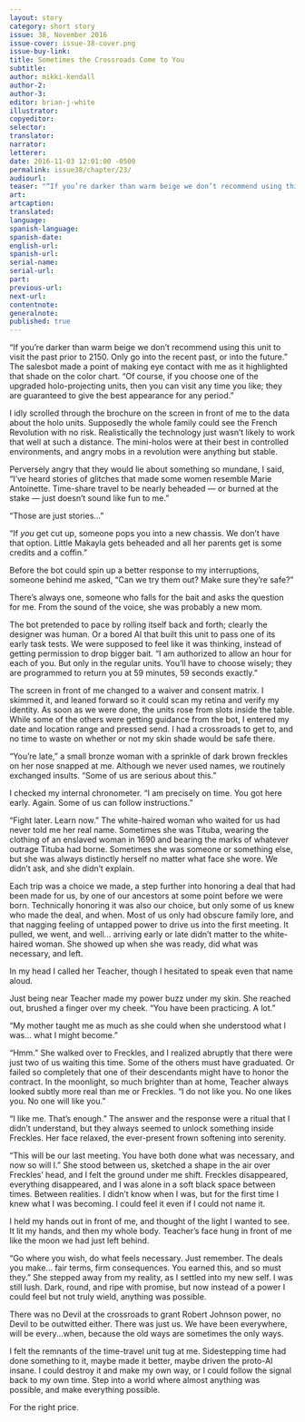 ```yaml
---
layout: story
category: short story
issue: 38, November 2016
issue-cover: issue-38-cover.png
issue-buy-link:
title: Sometimes the Crossroads Come to You
subtitle:
author: mikki-kendall
author-2:
author-3:
editor: brian-j-white
illustrator:
copyeditor:
selector:
translator:
narrator:
letterer:
date: 2016-11-03 12:01:00 -0500
permalink: issue38/chapter/23/
audiourl:
teaser: "“If you’re darker than warm beige we don’t recommend using this unit to visit the past prior to 2150. Only go into the recent past, or into the future.”"
art:
artcaption:
translated:
language:
spanish-language:
spanish-date:
english-url:
spanish-url:
serial-name:
serial-url:
part:
previous-url:
next-url:
contentnote:
generalnote:
published: true
---
```


“If you’re darker than warm beige we don’t recommend using this unit to visit the past prior to 2150. Only go into the recent past, or into the future.” The salesbot made a point of making eye contact with me as it highlighted that shade on the color chart. “Of course, if you choose one of the upgraded holo-projecting units, then you can visit any time you like; they are guaranteed to give the best appearance for any period.”

I idly scrolled through the brochure on the screen in front of me to the data about the holo units. Supposedly the whole family could see the French Revolution with no risk. Realistically the technology just wasn’t likely to work that well at such a distance. The mini-holos were at their best in controlled environments, and angry mobs in a revolution were anything but stable.

Perversely angry that they would lie about something so mundane, I said, “I’ve heard stories of glitches that made some women resemble Marie Antoinette. Time-share travel to be nearly beheaded — or burned at the stake — just doesn’t sound like fun to me.”

“Those are just stories...”

“If *you* get cut up, someone pops you into a new chassis. We don’t have that option. Little Makayla gets beheaded and all her parents get is some credits and a coffin.”

Before the bot could spin up a better response to my interruptions, someone behind me asked, “Can we try them out? Make sure they’re safe?”

There’s always one, someone who falls for the bait and asks the question for me. From the sound of the voice, she was probably a new mom.

The bot pretended to pace by rolling itself back and forth; clearly the designer was human. Or a bored AI that built this unit to pass one of its early task tests. We were supposed to feel like it was thinking, instead of getting permission to drop bigger bait. “I am authorized to allow an hour for each of you. But only in the regular units. You’ll have to choose wisely; they are programmed to return you at 59 minutes, 59 seconds exactly.”

The screen in front of me changed to a waiver and consent matrix. I skimmed it, and leaned forward so it could scan my retina and verify my identity. As soon as we were done, the units rose from slots inside the table. While some of the others were getting guidance from the bot, I entered my date and location range and pressed send. I had a crossroads to get to, and no time to waste on whether or not my skin shade would be safe there.

“You’re late,” a small bronze woman with a sprinkle of dark brown freckles on her nose snapped at me. Although we never used names, we routinely exchanged insults. “Some of us are serious about this.”

I checked my internal chronometer. “I am precisely on time. You got here early. Again. Some of us can follow instructions.”

“Fight later. Learn now.” The white-haired woman who waited for us had never told me her real name. Sometimes she was Tituba, wearing the clothing of an enslaved woman in 1690 and bearing the marks of whatever outrage Tituba had borne. Sometimes she was someone or something else, but she was always distinctly herself no matter what face she wore. We didn’t ask, and she didn’t explain.

Each trip was a choice we made, a step further into honoring a deal that had been made for us, by one of our ancestors at some point before we were born. Technically honoring it was also our choice, but only some of us knew who made the deal, and when. Most of us only had obscure family lore, and that nagging feeling of untapped power to drive us into the first meeting. It pulled, we went, and well... arriving early or late didn’t matter to the white-haired woman. She showed up when she was ready, did what was necessary, and left.

In my head I called her Teacher, though I hesitated to speak even that name aloud.

Just being near Teacher made my power buzz under my skin. She reached out, brushed a finger over my cheek. “You have been practicing. A lot.”

“My mother taught me as much as she could when she understood what I was... what I might become.”

“Hmm.” She walked over to Freckles, and I realized abruptly that there were just two of us waiting this time. Some of the others must have graduated. Or failed so completely that one of their descendants might have to honor the contract. In the moonlight, so much brighter than at home, Teacher always looked subtly more real than me or Freckles. “I do not like you. No one likes you. No one will like you.”

“I like me. That’s enough.” The answer and the response were a ritual that I didn’t understand, but they always seemed to unlock something inside Freckles. Her face relaxed, the ever-present frown softening into serenity.

“This will be our last meeting. You have both done what was necessary, and now so will I.” She stood between us, sketched a shape in the air over Freckles’ head, and I felt the ground under me shift. Freckles disappeared, everything disappeared, and I was alone in a soft black space between times. Between realities. I didn’t know when I was, but for the first time I knew what I was becoming. I could feel it even if I could not name it.

I held my hands out in front of me, and thought of the light I wanted to see. It lit my hands, and then my whole body. Teacher’s face hung in front of me like the moon we had just left behind.

“Go where you wish, do what feels necessary. Just remember. The deals you make... fair terms, firm consequences. You earned this, and so must they.” She stepped away from my reality, as I settled into my new self. I was still lush. Dark, round, and ripe with promise, but now instead of a power I could feel but not truly wield, anything was possible.

There was no Devil at the crossroads to grant Robert Johnson power, no Devil to be outwitted either. There was just us. We have been everywhere, will be every...when, because the old ways are sometimes the only ways.

I felt the remnants of the time-travel unit tug at me. Sidestepping time had done something to it, maybe made it better, maybe driven the proto-AI insane. I could destroy it and make my own way, or I could follow the signal back to my own time. Step into a world where almost anything was possible, and make everything possible.

For the right price.
